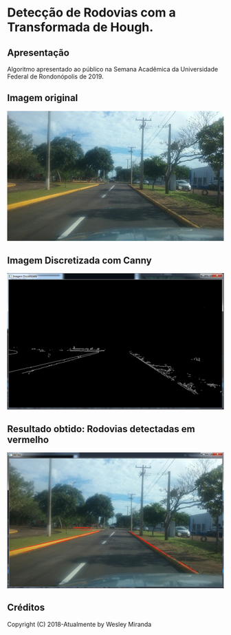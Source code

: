 
# Detecção de Rodovias com a Transformada de Hough.
  
## Apresentação  
Algoritmo apresentado ao público na Semana Acadêmica da Universidade Federal de Rondonópolis de 2019.

## Imagem original   
![Entada da Universidade Federal de Rondonópolis](https://github.com/wesleymiranda/Highway-Detection-With-Hough-Transform/blob/main/rua.jpg) 

## Imagem Discretizada com Canny  
![Imagem Discretizada com Canny](https://github.com/wesleymiranda/Highway-Detection-With-Hough-Transform/blob/main/Imagem%20Discretizada.png) 

## Resultado obtido: Rodovias detectadas em vermelho
![Rodovias detectadas em vermelho](https://github.com/wesleymiranda/Highway-Detection-With-Hough-Transform/blob/main/Detectando%20Rua.png) 

## Créditos  
Copyright (C) 2018-Atualmente by Wesley Miranda